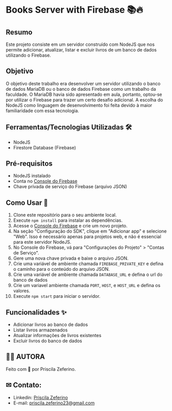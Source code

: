 # Books Server with Firebase 📚🔥

## Resumo

Este projeto consiste em um servidor construído com NodeJS que nos permite adicionar, atualizar, listar e excluir livros de um banco de dados utilizando o Firebase.

## Objetivo

O objetivo deste trabalho era desenvolver um servidor utilizando o banco de dados MariaDB ou o banco de dados Firebase como um trabalho da faculdade. O MariaDB havia sido apresentado em aula, portanto, optou-se por utilizar o Firebase para trazer um certo desafio adicional. A escolha do NodeJS como linguagem de desenvolvimento foi feita devido à maior familiaridade com essa tecnologia.

## Ferramentas/Tecnologias Utilizadas 🛠️

- NodeJS
- Firestore Database (Firebase)

## Pré-requisitos

- NodeJS instalado
- Conta no [Console do Firebase](https://console.firebase.google.com/)
- Chave privada de serviço do Firebase (arquivo JSON)

## Como Usar 🚀

1. Clone este repositório para o seu ambiente local.
2. Execute `npm install` para instalar as dependências.
3. Acesse o [Console do Firebase](https://console.firebase.google.com/) e crie um novo projeto.
4. Na seção "Configuração do SDK", clique em "Adicionar app" e selecione "Web". Isso é necessário apenas para projetos web, e não é essencial para este servidor NodeJS.
5. No Console do Firebase, vá para "Configurações do Projeto" > "Contas de Serviço".
6. Gere uma nova chave privada e baixe o arquivo JSON.
7. Crie uma variável de ambiente chamada `FIREBASE_PRIVATE_KEY` e defina o caminho para o conteúdo do arquivo JSON.
8. Crie uma variável de ambiente chamada `DATABASE_URL` e defina o url do banco de dados
9. Crie um variavel ambiente chamada `PORT`, `HOST`, e `HOST_URL` e defina os valores. 
10. Execute `npm start` para iniciar o servidor.

## Funcionalidades ✨

- Adicionar livros ao banco de dados
- Listar livros armazenados
- Atualizar informações de livros existentes
- Excluir livros do banco de dados
    
## 👧🏻 AUTORA

Feito com 🧡 por Priscila Zeferino.

## ✉ Contato:

- Linkedin: [Priscila Zeferino](https://www.linkedin.com/in/priscila-zeferino-594b5b175/)
- E-mail: priscila.zeferino23@gmail.com

